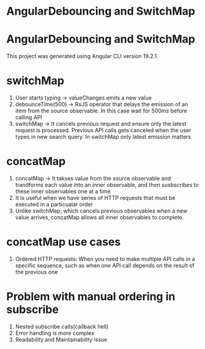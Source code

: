# AngularDebouncing and SwitchMap
# AngularDebouncing and SwitchMap

This project was generated using Angular CLI version 19.2.1.

# switchMap
1. User starts typing -> valueChanges emits a new value
2. debounceTime(500) -> RxJS operator that delays the emission of an item from the source observable. In this case wait for 500ms before calling API
3. switchMap -> It cancels previous request and ensure only the latest request is processed. Previous API calls gets canceled when the user types in new search query. In switchMap only latest emission matters


# concatMap
1. concatMap -> It takses value from the source observable and trandforms each value into an inner observable, and then susbscribes to these inner observables one at a time
2. It is useful when we have series of HTTP requests that must be executed in a particualar order
3. Unlike switchMap, which cancels previous observables when a new value arrives, concatMap allows all inner observables to complete.

# concatMap use cases
1. Ordered HTTP requests: When you need to make multiple API calls in a specific sequence, such as when one API call depends on the result of the previous one

# Problem with manual ordering in subscribe
1. Nested subscribe calls(callback hell)
2. Error handling is more complex
3. Readability and Maintainability issue
